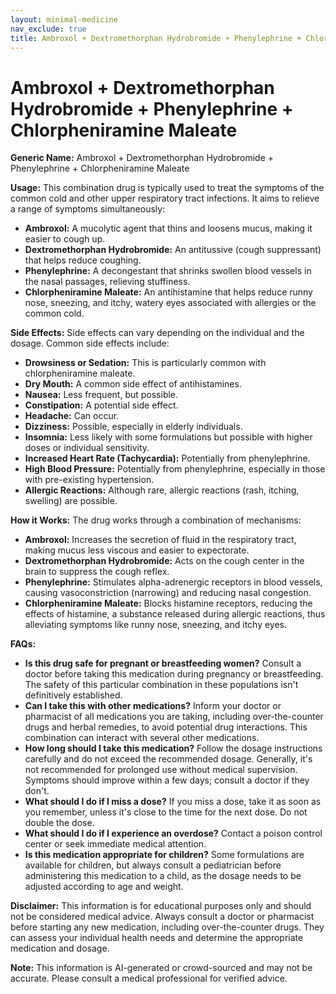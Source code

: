 ```yaml
---
layout: minimal-medicine
nav_exclude: true
title: Ambroxol + Dextromethorphan Hydrobromide + Phenylephrine + Chlorpheniramine Maleate
---
```


# Ambroxol + Dextromethorphan Hydrobromide + Phenylephrine + Chlorpheniramine Maleate

**Generic Name:** Ambroxol + Dextromethorphan Hydrobromide + Phenylephrine + Chlorpheniramine Maleate

**Usage:** This combination drug is typically used to treat the symptoms of the common cold and other upper respiratory tract infections.  It aims to relieve a range of symptoms simultaneously:

* **Ambroxol:**  A mucolytic agent that thins and loosens mucus, making it easier to cough up.
* **Dextromethorphan Hydrobromide:** An antitussive (cough suppressant) that helps reduce coughing.
* **Phenylephrine:** A decongestant that shrinks swollen blood vessels in the nasal passages, relieving stuffiness.
* **Chlorpheniramine Maleate:** An antihistamine that helps reduce runny nose, sneezing, and itchy, watery eyes associated with allergies or the common cold.


**Side Effects:**  Side effects can vary depending on the individual and the dosage. Common side effects include:

* **Drowsiness or Sedation:** This is particularly common with chlorpheniramine maleate.
* **Dry Mouth:** A common side effect of antihistamines.
* **Nausea:**  Less frequent, but possible.
* **Constipation:**  A potential side effect.
* **Headache:**  Can occur.
* **Dizziness:** Possible, especially in elderly individuals.
* **Insomnia:**  Less likely with some formulations but possible with higher doses or individual sensitivity.
* **Increased Heart Rate (Tachycardia):**  Potentially from phenylephrine.
* **High Blood Pressure:**  Potentially from phenylephrine, especially in those with pre-existing hypertension.
* **Allergic Reactions:**  Although rare, allergic reactions (rash, itching, swelling) are possible.


**How it Works:**  The drug works through a combination of mechanisms:

* **Ambroxol:** Increases the secretion of fluid in the respiratory tract, making mucus less viscous and easier to expectorate.
* **Dextromethorphan Hydrobromide:** Acts on the cough center in the brain to suppress the cough reflex.
* **Phenylephrine:** Stimulates alpha-adrenergic receptors in blood vessels, causing vasoconstriction (narrowing) and reducing nasal congestion.
* **Chlorpheniramine Maleate:** Blocks histamine receptors, reducing the effects of histamine, a substance released during allergic reactions, thus alleviating symptoms like runny nose, sneezing, and itchy eyes.


**FAQs:**

* **Is this drug safe for pregnant or breastfeeding women?**  Consult a doctor before taking this medication during pregnancy or breastfeeding.  The safety of this particular combination in these populations isn't definitively established.
* **Can I take this with other medications?**  Inform your doctor or pharmacist of all medications you are taking, including over-the-counter drugs and herbal remedies, to avoid potential drug interactions.  This combination can interact with several other medications.
* **How long should I take this medication?**  Follow the dosage instructions carefully and do not exceed the recommended dosage.  Generally, it's not recommended for prolonged use without medical supervision.  Symptoms should improve within a few days; consult a doctor if they don't.
* **What should I do if I miss a dose?**  If you miss a dose, take it as soon as you remember, unless it's close to the time for the next dose.  Do not double the dose.
* **What should I do if I experience an overdose?**  Contact a poison control center or seek immediate medical attention.
* **Is this medication appropriate for children?**  Some formulations are available for children, but always consult a pediatrician before administering this medication to a child, as the dosage needs to be adjusted according to age and weight.


**Disclaimer:** This information is for educational purposes only and should not be considered medical advice.  Always consult a doctor or pharmacist before starting any new medication, including over-the-counter drugs.  They can assess your individual health needs and determine the appropriate medication and dosage.


**Note:** This information is AI-generated or crowd-sourced and may not be accurate. Please consult a medical professional for verified advice.